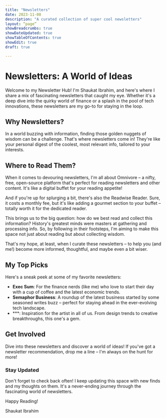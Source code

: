 ```yaml
---
title: "Newsletters"
date: 2023-11-08
description: "A curated collection of super cool newsletters"
layout: “page”
showBreadcrumbs: true
showDateUpdated: true
showTableOfContents: true
showEdit: true
draft: true

---
```


# Newsletters: A World of Ideas

Welcome to my Newsletter Hub! I'm Shaukat Ibrahim, and here's where I share a mix of fascinating newsletters that caught my eye. Whether it's a deep dive into the quirky world of finance or a splash in the pool of tech innovations, these newsletters are my go-to for staying in the loop.

## Why Newsletters?

In a world buzzing with information, finding those golden nuggets of wisdom can be a challenge. That's where newsletters come in! They're like your personal digest of the coolest, most relevant info, tailored to your interests.


## Where to Read Them?

When it comes to devouring newsletters, I'm all about Omnivore – a nifty, free, open-source platform that's perfect for reading newsletters and other content. It's like a digital buffet for your reading appetite!

And if you're up for splurging a bit, there's also the Readwise Reader. Sure, it costs a monthly fee, but it's like adding a gourmet section to your buffet – totally worth it for the dedicated reader.

This brings us to the big question: how do we best read and collect this information? History's greatest minds were masters at gathering and processing info. So, by following in their footsteps, I'm aiming to make this space not just about reading but about collecting wisdom.

That's my hope, at least, when I curate these newsletters – to help you (and me!) become more informed, thoughtful, and maybe even a bit wiser.

## My Top Picks

Here's a sneak peek at some of my favorite newsletters:

- **Exec Sum**: For the finance nerds (like me) who love to start their day with a cup of coffee and the latest economic trends.
- **Semaphor Business**: A roundup of the latest business started by some seasoned writes
 buzz – perfect for staying ahead in the ever-evolving tech landscape.
- ***: Inspiration for the artist in all of us. From design trends to creative breakthroughs, this one's a gem.

## Get Involved

Dive into these newsletters and discover a world of ideas! If you've got a newsletter recommendation, drop me a line – I'm always on the hunt for more!

### Stay Updated

Don't forget to check back often! I keep updating this space with new finds and my thoughts on them. It's a never-ending journey through the fascinating world of newsletters.

Happy Reading!

Shaukat Ibrahim

